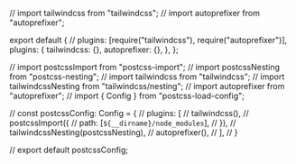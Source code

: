 // import tailwindcss from "tailwindcss";
// import autoprefixer from "autoprefixer";

export default {
  // plugins: [require("tailwindcss"), require("autoprefixer")],
  plugins: {
    tailwindcss: {},
    autoprefixer: {},
  },
};

// import postcssImport from "postcss-import";
// import postcssNesting from "postcss-nesting";
// import tailwindcss from "tailwindcss";
// import tailwindcssNesting from "tailwindcss/nesting";
// import autoprefixer from "autoprefixer";
// import { Config } from "postcss-load-config";

// const postcssConfig: Config = {
//   plugins: [
//     tailwindcss(),
//     postcssImport({
//         path: [`${__dirname}/node_modules`],
//     }),
//     tailwindcssNesting(postcssNesting),
//     autoprefixer(),
//   ],
// }

// export default postcssConfig;
